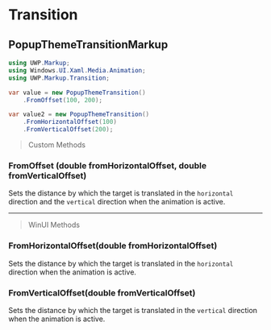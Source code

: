 # Transition
## PopupThemeTransitionMarkup

```csharp
using UWP.Markup;
using Windows.UI.Xaml.Media.Animation;
using UWP.Markup.Transition;

var value = new PopupThemeTransition()
    .FromOffset(100, 200);

var value2 = new PopupThemeTransition()
    .FromHorizontalOffset(100)
    .FromVerticalOffset(200);
```

> Custom Methods
### FromOffset (double fromHorizontalOffset, double fromVerticalOffset)
Sets the distance by which the target is translated in the `horizontal` direction and the `vertical` direction when the animation is active.

---
> WinUI Methods
### FromHorizontalOffset(double fromHorizontalOffset)
Sets the distance by which the target is translated in the `horizontal` direction when the animation is active.

### FromVerticalOffset(double fromVerticalOffset)
Sets the distance by which the target is translated in the `vertical` direction when the animation is active.